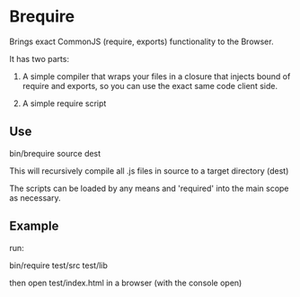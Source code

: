 Brequire
========

Brings exact CommonJS (require, exports) functionality to the Browser.

It has two parts: 

1) A simple compiler that wraps your files in a closure that injects bound of require and exports, so you can use the exact same code client side.

2) A simple require script

Use
---

bin/brequire source dest

This will recursively compile all .js files in source to a target directory (dest)

The scripts can be loaded by any means and 'required' into the main scope as necessary.

Example
-------

run:

bin/require test/src test/lib

then open test/index.html in a browser (with the console open)